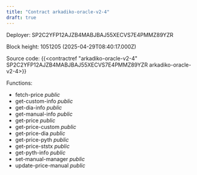 ```yaml
---
title: "Contract arkadiko-oracle-v2-4"
draft: true
---
```

Deployer: SP2C2YFP12AJZB4MABJBAJ55XECVS7E4PMMZ89YZR


 



Block height: 1051205 (2025-04-29T08:40:17.000Z)

Source code: {{<contractref "arkadiko-oracle-v2-4" SP2C2YFP12AJZB4MABJBAJ55XECVS7E4PMMZ89YZR arkadiko-oracle-v2-4>}}

Functions:

* fetch-price _public_
* get-custom-info _public_
* get-dia-info _public_
* get-manual-info _public_
* get-price _public_
* get-price-custom _public_
* get-price-dia _public_
* get-price-pyth _public_
* get-price-ststx _public_
* get-pyth-info _public_
* set-manual-manager _public_
* update-price-manual _public_
